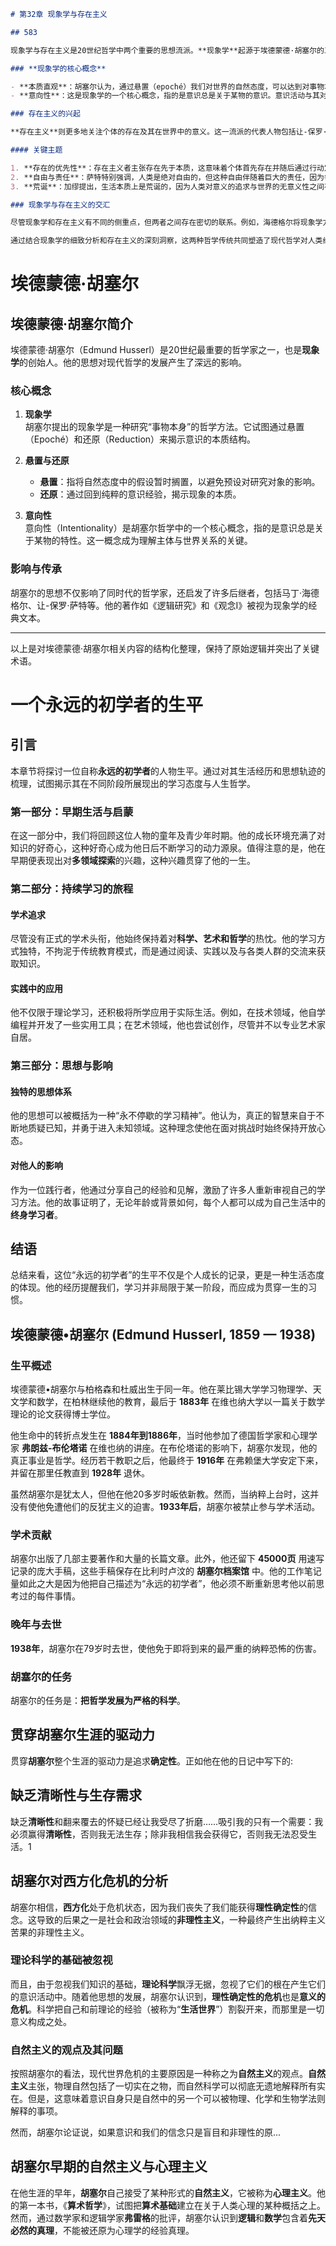 ```markdown
# 第32章 现象学与存在主义

## 583

现象学与存在主义是20世纪哲学中两个重要的思想流派。**现象学**起源于埃德蒙德·胡塞尔的工作，他试图通过描述意识的结构来揭示事物的本质。胡塞尔的方法强调“回到事情本身”，即直接分析经验和现象，而不依赖于任何预先设定的理论框架。

### **现象学的核心概念**

- **本质直观**：胡塞尔认为，通过悬置（epoché）我们对世界的自然态度，可以达到对事物本质的直观理解。
- **意向性**：这是现象学的一个核心概念，指的是意识总是关于某物的意识。意识活动与其对象之间存在着不可分割的联系。

### 存在主义的兴起

**存在主义**则更多地关注个体的存在及其在世界中的意义。这一流派的代表人物包括让-保罗·萨特、阿尔贝·加缪和马丁·海德格尔。尽管他们的观点各不相同，但都共同探讨了自由、选择和存在的荒诞性。

#### 关键主题

1. **存在的优先性**：存在主义者主张存在先于本质，这意味着个体首先存在并随后通过行动定义自己。
2. **自由与责任**：萨特特别强调，人类是绝对自由的，但这种自由伴随着巨大的责任，因为每个人必须为自己的选择负责。
3. **荒诞**：加缪提出，生活本质上是荒诞的，因为人类对意义的追求与世界的无意义性之间存在冲突。

### 现象学与存在主义的交汇

尽管现象学和存在主义有不同的侧重点，但两者之间存在密切的联系。例如，海德格尔将现象学方法应用于存在问题，提出了“此在”（Dasein）的概念，这成为连接两者的桥梁。他的著作《存在与时间》深刻影响了后来的存在主义思想家。

通过结合现象学的细致分析和存在主义的深刻洞察，这两种哲学传统共同塑造了现代哲学对人类经验和存在的理解。
```

# 埃德蒙德·胡塞尔

## **埃德蒙德·胡塞尔**简介

埃德蒙德·胡塞尔（Edmund Husserl）是20世纪最重要的哲学家之一，也是**现象学**的创始人。他的思想对现代哲学的发展产生了深远的影响。

### 核心概念

1. **现象学**  
   胡塞尔提出的现象学是一种研究“事物本身”的哲学方法。它试图通过悬置（Epoché）和还原（Reduction）来揭示意识的本质结构。

2. **悬置与还原**  
   - **悬置**：指将自然态度中的假设暂时搁置，以避免预设对研究对象的影响。  
   - **还原**：通过回到纯粹的意识经验，揭示现象的本质。  

3. **意向性**  
   意向性（Intentionality）是胡塞尔哲学中的一个核心概念，指的是意识总是关于某物的特性。这一概念成为理解主体与世界关系的关键。

### 影响与传承

胡塞尔的思想不仅影响了同时代的哲学家，还启发了许多后继者，包括马丁·海德格尔、让-保罗·萨特等。他的著作如《逻辑研究》和《观念Ⅰ》被视为现象学的经典文本。

--- 

以上是对埃德蒙德·胡塞尔相关内容的结构化整理，保持了原始逻辑并突出了关键术语。

# 一个永远的初学者的生平

## **引言**

本章节将探讨一位自称**永远的初学者**的人物生平。通过对其生活经历和思想轨迹的梳理，试图揭示其在不同阶段所展现出的学习态度与人生哲学。

### **第一部分：早期生活与启蒙**

在这一部分中，我们将回顾这位人物的童年及青少年时期。他的成长环境充满了对知识的好奇心，这种好奇心成为他日后不断学习的动力源泉。值得注意的是，他在早期便表现出对**多领域探索**的兴趣，这种兴趣贯穿了他的一生。

### **第二部分：持续学习的旅程**

#### 学术追求

尽管没有正式的学术头衔，他始终保持着对**科学、艺术和哲学**的热忱。他的学习方式独特，不拘泥于传统教育模式，而是通过阅读、实践以及与各类人群的交流来获取知识。

#### 实践中的应用

他不仅限于理论学习，还积极将所学应用于实际生活。例如，在技术领域，他自学编程并开发了一些实用工具；在艺术领域，他也尝试创作，尽管并不以专业艺术家自居。

### **第三部分：思想与影响**

#### 独特的思想体系

他的思想可以被概括为一种“永不停歇的学习精神”。他认为，真正的智慧来自于不断地质疑已知，并勇于进入未知领域。这种理念使他在面对挑战时始终保持开放心态。

#### 对他人的影响

作为一位践行者，他通过分享自己的经验和见解，激励了许多人重新审视自己的学习方法。他的故事证明了，无论年龄或背景如何，每个人都可以成为自己生活中的**终身学习者**。

## **结语**

总结来看，这位“永远的初学者”的生平不仅是个人成长的记录，更是一种生活态度的体现。他的经历提醒我们，学习并非局限于某一阶段，而应成为贯穿一生的习惯。

## 埃德蒙德•胡塞尔 (Edmund Husserl, 1859 — 1938)

### 生平概述

埃德蒙德•胡塞尔与柏格森和杜威出生于同一年。他在莱比锡大学学习物理学、天文学和数学，在柏林继续他的教育，最后于 **1883年** 在维也纳大学以一篇关于数学理论的论文获得博士学位。

他生命中的转折点发生在 **1884年到1886年**，当时他参加了德国哲学家和心理学家 **弗朗兹-布伦塔诺** 在维也纳的讲座。在布伦塔诺的影响下，胡塞尔发现，他的真正事业是哲学。经历若干教职之后，他最终于 **1916年** 在弗赖堡大学安定下来，并留在那里任教直到 **1928年** 退休。

虽然胡塞尔是犹太人，但他在他20多岁时皈依新教。然而，当纳粹上台时，这并没有使他免遭他们的反犹主义的迫害。**1933年后**，胡塞尔被禁止参与学术活动。

### 学术贡献

胡塞尔出版了几部主要著作和大量的长篇文章。此外，他还留下 **45000页** 用速写记录的庞大手稿，这些手稿保存在比利时卢汶的 **胡塞尔档案馆** 中。他的工作笔记量如此之大是因为他把自己描述为“永远的初学者”，他必须不断重新思考他以前思考过的每件事情。

### 晚年与去世

**1938年**，胡塞尔在79岁时去世，使他免于即将到来的最严重的纳粹恐怖的伤害。

### 胡塞尔的任务

胡塞尔的任务是：**把哲学发展为严格的科学**。

## 贯穿胡塞尔生涯的驱动力

贯穿**胡塞尔**整个生涯的驱动力是追求**确定性**。正如他在他的日记中写下的:

## 缺乏清晰性与生存需求

缺乏**清晰性**和翻来覆去的怀疑已经让我受尽了折磨……吸引我的只有一个需要：我必须赢得**清晰性**，否则我无法生存；除非我相信我会获得它，否则我无法忍受生活。1

## 胡塞尔对西方化危机的分析

胡塞尔相信，**西方化**处于危机状态，因为我们丧失了我们能获得**理性确定性**的信念。这导致的后果之一是社会和政治领域的**非理性主义**，一种最终产生出纳粹主义苦果的非理性主义。

### 理论科学的基础被忽视

而且，由于忽视我们知识的基础，**理论科学**飘浮无据，忽视了它们的根在产生它们的意识活动中。随着他思想的发展，胡塞尔认识到，**理性确定性的危机**也是**意义的危机**。科学把自己和前理论的经验（被称为“**生活世界**”）割裂开来，而那里是一切意义构成之处。

### 自然主义的观点及其问题

按照胡塞尔的看法，现代世界危机的主要原因是一种称之为**自然主义**的观点。**自然主义**主张，物理自然包括了一切实在之物，而自然科学可以彻底无遗地解释所有实在。但是，这意味着意识自身只是自然中的另一个可以被物理、化学和生物学法则解释的事项。

然而，胡塞尔论证说，如果意识和我们的信念只是盲目和非理性的原...

## 胡塞尔早期的自然主义与心理主义

在他生涯的早年，**胡塞尔**自己接受了某种形式的**自然主义**，它被称为**心理主义**。他的第一本书，《**算术哲学**》，试图把**算术基础**建立在关于人类心理的某种概括之上。然而，通过数学家和逻辑学家**弗雷格**的批评，胡塞尔认识到**逻辑**和**数学**包含着**先天必然的真理**，不能被还原为心理学的经验真理。